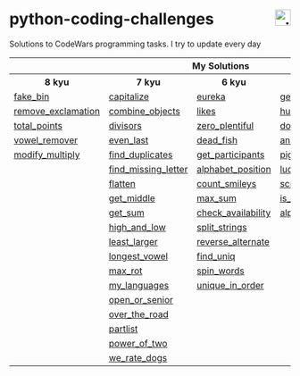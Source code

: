 # python-coding-challenges <a href="https://www.codewars.com/users/DeSaad" target="_blank"> <img src="https://www.codewars.com/users/DeSaad/badges/small" alt="visitor counter" align="right" valign="center" height="28.5"/></a>

Solutions to CodeWars programming tasks. I try to update every day

<p align='center'>
<table>
  <tr>
      <th colspan="6">My Solutions</th>
  </tr>
  <tr > 
      <th>8 kyu</th>
      <th>7 kyu</th>  
      <th>6 kyu</th>    
      <th>5 kyu</th>  
      <th>others</th>  
  </tr>
  <tr>
    <td><a href="https://github.com/esadakman/python-coding-challenges/blob/master/8_kyu/fake_bin.md" >fake_bin</a></td>
    <td><a href="https://github.com/esadakman/python-coding-challenges/blob/master/7_kyu/capitalize.md" >capitalize</a></td>
    <td><a href="https://github.com/esadakman/python-coding-challenges/blob/master/6_kyu/eureka.md" >eureka</a></td> 
    <td><a href="https://github.com/esadakman/python-coding-challenges/blob/master/5_kyu/generate_hashtag.md" >generate_hashtag</a></td>
    <td><a href="" >baseball_game</a></td>
  </tr> 
  <tr>
    <td><a href="https://github.com/esadakman/python-coding-challenges/blob/master/8_kyu/remove_exclamation.md" >remove_exclamation</a></td>
    <td><a href="https://github.com/esadakman/python-coding-challenges/blob/master/7_kyu/combine_objects.md" >combine_objects</a></td>
    <td><a href="https://github.com/esadakman/python-coding-challenges/blob/master/6_kyu/likes.md" >likes</a></td> 
    <td><a href="https://github.com/esadakman/python-coding-challenges/blob/master/5_kyu/human_readable_time.md" >human_readable</a></td>
    <td><a href="" ></a></td>
  </tr> 
  <tr>
    <td><a href="https://github.com/esadakman/python-coding-challenges/blob/master/8_kyu/total_points.md" >total_points</a></td>
    <td><a href="https://github.com/esadakman/python-coding-challenges/blob/master/7_kyu/divisors.md" >divisors</a></td>
    <td><a href="https://github.com/esadakman/python-coding-challenges/blob/master/6_kyu/zero_plentiful.md" >zero_plentiful</a></td> 
    <td><a href="https://github.com/esadakman/python-coding-challenges/blob/master/5_kyu/domain_name.md" >domain_name</a></td>
    <td><a href="" ></a></td>
  </tr> 
  <tr>
    <td><a href="https://github.com/esadakman/python-coding-challenges/blob/master/8_kyu/vowel_remover.md" >vowel_remover</a></td>
    <td><a href="https://github.com/esadakman/python-coding-challenges/blob/master/7_kyu/even_last.md" >even_last</a></td>
    <td><a href="https://github.com/esadakman/python-coding-challenges/blob/master/6_kyu/dead_fish.md">dead_fish</a></td> 
    <td><a href="https://github.com/esadakman/python-coding-challenges/blob/master/5_kyu/anagrams.md" >anagrams</a></td>
    <td><a href="" ></a></td>
  </tr> 
  <tr>
    <td><a href="https://github.com/esadakman/python-coding-challenges/blob/master/7_kyu/modify_multiply.md">modify_multiply</a></td>
    <td><a href="https://github.com/esadakman/python-coding-challenges/blob/master/7_kyu/find_duplicates.md" >find_duplicates</a></td>
    <td><a href="https://github.com/esadakman/python-coding-challenges/blob/master/6_kyu/get_participants.md" >get_participants</a></td> 
    <td><a href="https://github.com/esadakman/python-coding-challenges/blob/master/5_kyu/pig_it.md" >pig_it</a></td>
    <td><a href="" ></a></td>
  </tr> 
  <tr>
    <td><a href=""></a></td>
    <td><a href="https://github.com/esadakman/python-coding-challenges/blob/master/7_kyu/find_missing_letter.md" >find_missing_letter</a></td>
    <td><a href="https://github.com/esadakman/python-coding-challenges/blob/master/6_kyu/alphabet_position.md" >alphabet_position</a></td> 
    <td><a href="https://github.com/esadakman/python-coding-challenges/blob/master/5_kyu/luck_check.md" >luck_check</a></td>
    <td><a href="" ></a></td>
  </tr> 
  <tr>
    <td><a href=""></a></td>
    <td><a href="https://github.com/esadakman/python-coding-challenges/blob/master/7_kyu/flatten.md" >flatten</a></td>
    <td><a href="https://github.com/esadakman/python-coding-challenges/blob/master/6_kyu/count_smileys.md" >count_smileys</a></td>  
    <td><a href="https://github.com/esadakman/python-coding-challenges/blob/master/5_kyu/scramble.md">scramblies</a></td>
    <td><a href="" ></a></td>
  </tr> 
  <tr>
    <td><a href=""></a></td>
    <td><a href="https://github.com/esadakman/python-coding-challenges/blob/master/7_kyu/get_middle.md" >get_middle</a></td>
    <td><a href="https://github.com/esadakman/python-coding-challenges/blob/master/6_kyu/max_sum.md">max_sum</a></td> 
    <td><a href="https://github.com/esadakman/python-coding-challenges/blob/master/5_kyu/is_merge.md">is_merge</a></td>
    <td><a href="" ></a></td>
  </tr> 
  <tr>
    <td><a href=""></a></td>
    <td><a href=https://github.com/esadakman/python-coding-challenges/blob/master/7_kyu/get_sum.md" >get_sum</a></td>
    <td><a href="https://github.com/esadakman/python-coding-challenges/blob/master/6_kyu/check_availability.md" >check_availability</a></td> 
    <td><a href="https://github.com/esadakman/python-coding-challenges/blob/master/5_kyu/alphanumeric.md">alphanumeric</a></td>
    <td><a href="" ></a></td>
  </tr> 
  <tr>
    <td><a href=""></a></td>
    <td><a href="https://github.com/esadakman/python-coding-challenges/blob/master/7_kyu/high_and_low.md" >high_and_low</a></td>
    <td><a href="https://github.com/esadakman/python-coding-challenges/blob/master/6_kyu/split_strings.md" >split_strings</a></td> 
    <td><a href="https://github.com/esadakman/python-coding-challenges/blob/master/5_kyu/_______.md"></a></td>
    <td><a href="" ></a></td>
  </tr> 
  <tr>
    <td><a href=""></a></td>
    <td><a href="https://github.com/esadakman/python-coding-challenges/blob/master/7_kyu/least_larger.md" >least_larger</a></td>
    <td><a href="https://github.com/esadakman/python-coding-challenges/blob/master/6_kyu/reverse_alternate.md" >reverse_alternate</a></td> 
    <td><a href="" ></a></td>
    <td><a href="" ></a></td>
  </tr> 
  <tr>
    <td><a href=""></a></td>
    <td><a href="https://github.com/esadakman/python-coding-challenges/blob/master/7_kyu/longest_vowel.md" >longest_vowel</a></td>
    <td><a href="https://github.com/esadakman/python-coding-challenges/blob/master/6_kyu/find_uniq.md" >find_uniq</a></td> 
    <td><a href="" ></a></td>
    <td><a href="" ></a></td>
  </tr> 
  <tr>
    <td><a href=""></a></td>
    <td><a href="https://github.com/esadakman/python-coding-challenges/blob/master/7_kyu/max_rot.md" >max_rot</a></td>
    <td><a href="https://github.com/esadakman/python-coding-challenges/blob/master/6_kyu/spin_words.md" >spin_words</a></td> 
    <td><a href="" ></a></td>
    <td><a href="" ></a></td>
  </tr> 
  <tr>
    <td><a href=""></a></td>
    <td><a href="https://github.com/esadakman/python-coding-challenges/blob/master/7_kyu/my_languages.md" >my_languages</a></td>
    <td><a href="https://github.com/esadakman/python-coding-challenges/blob/master/6_kyu/unique_in_order.md" >unique_in_order</a></td> 
    <td><a href="" ></a></td>
    <td><a href="" ></a></td>
  </tr> 
  <tr>
    <td><a href=""></a></td>
    <td><a href="https://github.com/esadakman/python-coding-challenges/blob/master/7_kyu/open_or_senior.md" >open_or_senior</a></td>
    <td><a href="" ></a></td> 
    <td><a href="" ></a></td>
    <td><a href="" ></a></td>
  </tr> 
  <tr>
    <td><a href=""></a></td>
    <td><a href="https://github.com/esadakman/python-coding-challenges/blob/master/7_kyu/over_the_road.md" >over_the_road</a></td>
    <td><a href="" ></a></td> 
    <td><a href="" ></a></td>
    <td><a href="" ></a></td>
  </tr> 
  <tr>
    <td><a href=""></a></td>
    <td><a href="https://github.com/esadakman/python-coding-challenges/blob/master/7_kyu/partlist.md" >partlist</a></td>
    <td><a href="" ></a></td> 
    <td><a href="" ></a></td>
    <td><a href="" ></a></td>
  </tr> 
  <tr>
    <td><a href=""></a></td>
    <td><a href="https://github.com/esadakman/python-coding-challenges/blob/master/7_kyu/power_of_two.md" >power_of_two</a></td>
    <td><a href="" ></a></td> 
    <td><a href="" ></a></td>
    <td><a href="" ></a></td>
  </tr> 
  <tr>
    <td><a href=""></a></td>
    <td><a href="https://github.com/esadakman/python-coding-challenges/blob/master/7_kyu/we_rate_dogs.md" >we_rate_dogs</a></td>
    <td><a href="" ></a></td> 
    <td><a href="" ></a></td>
    <td><a href="" ></a></td>
  </tr> 


</table>
</p>
<!-- [asd](./8_kyu/fake_bin.md)  -->
